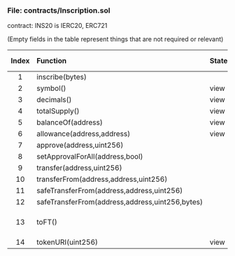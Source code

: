 ### File: contracts/Inscription.sol

contract: INS20 is IERC20, ERC721

(Empty fields in the table represent things that are not required or relevant)


| Index | Function | StateMutability | Modifier | Param Check | IsUserInterface | Unit Test | Miscellaneous |
| :-: | :----- | :-- | :------ | :--- | :--- | :--- | :------ |
|1|inscribe(bytes)||| | Yes | <font color="green">Passed</font> | |
|2|symbol()|view|| | | <font color="green">Passed</font> | |
|3|decimals()|view|| | | <font color="green">Passed</font> | |
|4|totalSupply()|view|| | | <font color="green">Passed</font> | |
|5|balanceOf(address)|view|| | | <font color="green">Passed</font> | |
|6|allowance(address,address)|view|| | | <font color="green">Passed</font> | |
|7|approve(address,uint256)||| | Yes | <font color="green">Passed</font> | |
|8|setApprovalForAll(address,bool)||| | Yes | <font color="green">Passed</font> | |
|9|transfer(address,uint256)||| | Yes | <font color="green">Passed</font> | |
|10|transferFrom(address,address,uint256)||| | Yes | <font color="green">Passed</font> | |
|11|safeTransferFrom(address,address,uint256)||| | Yes | <font color="green">Passed</font> | |
|12|safeTransferFrom(address,address,uint256,bytes)||| | Yes | <font color="green">Passed</font> | |
|13|toFT()||| | | <font color="green">Passed</font> | Only msg.sender is proxy |
|14|tokenURI(uint256)|view|| | | <font color="green">Passed</font> | |



